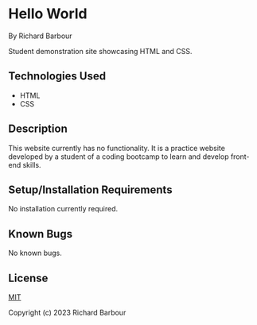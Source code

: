 # Hello World

By Richard Barbour

Student demonstration site showcasing HTML and CSS.

## Technologies Used

* HTML
* CSS

## Description

This website currently has no functionality. It is a practice website developed by a student of a coding bootcamp to learn and develop front-end skills.

## Setup/Installation Requirements

No installation currently required.

## Known Bugs

No known bugs.

## License

[MIT](https://choosealicense.com/licenses/mit/)

Copyright (c) 2023 Richard Barbour
